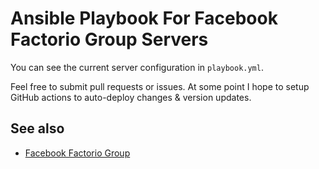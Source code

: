 # Ansible Playbook For Facebook Factorio Group Servers

You can see the current server configuration in `playbook.yml`.

Feel free to submit pull requests or issues. At some point I 
hope to setup GitHub actions to auto-deploy changes & 
version updates.

## See also

* [Facebook Factorio Group](https://www.facebook.com/groups/150323068632560)

